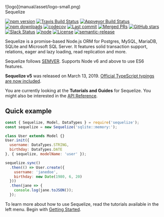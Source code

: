 <div>
  <div class="center logo">
    ![logo](manual/asset/logo-small.png)
  </div>
  <div class="center sequelize">Sequelize</div>
</div>

[![npm version](https://badgen.net/npm/v/sequelize)](https://www.npmjs.com/package/sequelize)
[![Travis Build Status](https://badgen.net/travis/sequelize/sequelize?icon=travis)](https://travis-ci.org/sequelize/sequelize)
[![Appveyor Build Status](https://ci.appveyor.com/api/projects/status/9l1ypgwsp5ij46m3/branch/master?svg=true)](https://ci.appveyor.com/project/sushantdhiman/sequelize/branch/master)
[![npm downloads](https://badgen.net/npm/dm/sequelize)](https://www.npmjs.com/package/sequelize)
[![codecov](https://badgen.net/codecov/c/github/sequelize/sequelize?icon=codecov)](https://codecov.io/gh/sequelize/sequelize)
[![Last commit](https://badgen.net/github/last-commit/sequelize/sequelize)](https://github.com/sequelize/sequelize)
[![Merged PRs](https://badgen.net/github/merged-prs/sequelize/sequelize)](https://github.com/sequelize/sequelize)
[![GitHub stars](https://badgen.net/github/stars/sequelize/sequelize)](https://github.com/sequelize/sequelize)
[![Slack Status](http://sequelize-slack.herokuapp.com/badge.svg)](http://sequelize-slack.herokuapp.com/)
[![node](https://badgen.net/npm/node/sequelize)](https://www.npmjs.com/package/sequelize)
[![License](https://badgen.net/github/license/sequelize/sequelize)](https://github.com/sequelize/sequelize/blob/master/LICENSE)
[![semantic-release](https://img.shields.io/badge/%20%20%F0%9F%93%A6%F0%9F%9A%80-semantic--release-e10079.svg)](https://github.com/semantic-release/semantic-release)

Sequelize is a promise-based Node.js ORM for Postgres, MySQL, MariaDB, SQLite and Microsoft SQL Server. It features solid transaction support, relations, eager and lazy loading, read replication and more.

Sequelize follows [SEMVER](http://semver.org). Supports Node v6 and above to use ES6 features.

**Sequelize v5** was released on March 13, 2019. [Official TypeScript typings are now included](manual/typescript).

You are currently looking at the **Tutorials and Guides** for Sequelize. You might also be interested in the [API Reference](identifiers).

## Quick example

```js
const { Sequelize, Model, DataTypes } = require('sequelize');
const sequelize = new Sequelize('sqlite::memory:');

class User extends Model {}
User.init({
  username: DataTypes.STRING,
  birthday: DataTypes.DATE
}, { sequelize, modelName: 'user' });

sequelize.sync()
  .then(() => User.create({
    username: 'janedoe',
    birthday: new Date(1980, 6, 20)
  }))
  .then(jane => {
    console.log(jane.toJSON());
  });
```

To learn more about how to use Sequelize, read the tutorials available in the left menu. Begin with [Getting Started](manual/getting-started).
